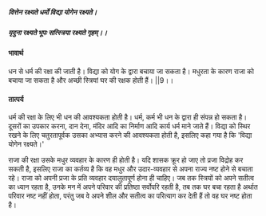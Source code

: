 ##### वित्तेन रक्ष्यते धर्मो विद्या योगेन रक्ष्यते।
##### मृदुना रक्ष्यते भूपः सत्स्त्रिया रक्ष्यते गृहम्।। 

#### भावार्थ

धन से धर्म की रक्षा की जाती है। विद्या को योग के द्वारा बचाया जा सकता है। मधुरता के कारण राजा को बचाया जा सकता है और अच्छी स्त्रियां घर की रक्षक होती हैं। ||9।।

#### तात्पर्य

धर्म की रक्षा के लिए भी धन की आवश्यकता होती है। धर्म, कर्म भी धन के द्वारा ही संपन्न हो सकता है। दूसरों का उपकार करना, दान देना, मंदिर आदि का निर्माण आदि कार्य धर्म माने जाते हैं। विद्या को स्थिर रखने के लिए चतुरतापूर्वक उसका अभ्यास करने की आवश्यकता होती है, इसलिए कहा गया है कि 'विद्या योगेन रक्ष्यते।'

राजा की रक्षा उसके मधुर व्यवहार के कारण ही होती है। यदि शासक क्रूर हो जाए तो प्रजा विद्रोह कर सकती है, इसलिए राजा का कर्तव्य है कि वह मधुर और उदार-व्यवहार से अपना राज्य नष्ट होने से बचाता रहे। राजा को अपनी प्रजा के प्रति व्यवहार दयालुतापूर्ण होना ही चाहिए। जब तक स्त्रियों को अपने सतीत्व का ध्यान रहता है, उनके मन में अपने परिवार की प्रतिष्ठा सर्वोपरि रहती है, तब तक घर बचा रहता है अर्थात परिवार नष्ट नहीं होता, परंतु जब वे अपने शील और सतीत्व का परित्याग कर देती हैं तो वह घर नष्ट होता है।